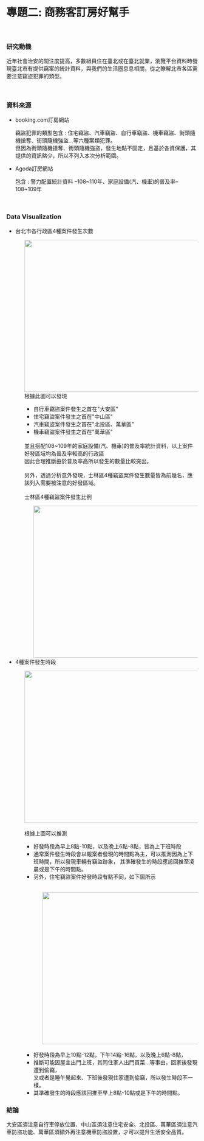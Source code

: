 # 專題二: 商務客訂房好幫手

<br>
<h3>研究動機</h3>
  <p>近年社會治安的關注度提高，多數組員住在臺北或在臺北就業，瀏覽平台資料時發現臺北市有提供竊案的統計資料，與我們的生活圈息息相關，從之瞭解北市各區需要注意竊盜犯罪的類型。</p>
<br>
<h3>資料來源</h3>
<ul>
<li> booking.com訂房網站
  <br>
  <p>竊盜犯罪的類型包含 : 住宅竊盜、汽車竊盜、自行車竊盜、機車竊盜、街頭隨機搶奪、街頭隨機強盜...等六種案類犯罪。<br>
     但因為街頭隨機搶奪、街頭隨機強盜，發生地點不固定，且基於各資保護，其提供的資訊略少，所以不列入本次分析範圍。<br></p>
</li>
<li>Agoda訂房網站
  <br>
  <p>包含 : 警力配置統計資料 –108~110年、家庭設備(汽、機車)的普及率–108~109年</p></li>
</ul>
<br>

<h3>Data Visualization</h3>
<ul>
  <li>台北市各行政區4種案件發生次數</li>
  <ol>
  <img src="https://imgur.com/IikL8By.jpg" width="600" height="400" /><br/>
   根據此圖可以發現<br>
   <ul>
      <li>自行車竊盜案件發生之首在"大安區"<br></li>
      <li>住宅竊盜案件發生之首在"中山區"<br></li>
      <li>汽車竊盜案件發生之首在"北投區、萬華區"<br></li>
      <li>機車竊盜案件發生之首在"萬華區"<br></li><br>
   </ul>
   並且搭配108~109年的家庭設備(汽、機車)的普及率統計資料，以上案件好發區域均為普及率較高的行政區<br>
   因此合理推斷由於普及率高所以發生的數量比較突出。<br><br>
   另外，透過分析意外發現，士林區4種竊盜案件發生數量皆為前幾名，應該列入需要被注意的好發區域。
   <br><br>
  士林區4種竊盜案件發生比例 
    <ol>
    <img src="https://imgur.com/qTEhHG6.png" width="500" height="400" /><br/>
    </ol>
  </ol>
  <li>4種案件發生時段</li>
  <ol>
  <img src="https://i.imgur.com/xuzwtBE.png" width="600" height="400" /><br/><br/>
   根據上圖可以推測<br>
   <ul>
      <li>好發時段為早上8點-10點，以及晚上6點-8點，皆為上下班時段<br></li>
      <li>通常案件發生時段會以報案者發現的時間點為主，可以推測因為上下班時間，所以發現車輛有竊盜跡象，
          其準確發生的時段應該回推至凌晨或是下午的時間點。<br></li>
      <li>另外，住宅竊盜案件好發時段有點不同，如下圖所示<br></li>
   <br>
   <ol>
      <img src="https://i.imgur.com/wj4y2yZ.png" width="600" height="400" /><br/><br/>
   </ol>
      <li>好發時段為早上10點-12點，下午14點-16點，以及晚上6點-8點，<br></li>
      <li>推斷可能因屋主出門上班，其同住家人出門買菜...等事由，回家後發現遭到偷竊，<br>
          又或者是睡午覺起來、下班後發現住家遭到偷竊，所以發生時段不一樣。<br></li>
      <li>其準確發生的時段應該回推至早上8點-10點或是下午的時間點。</li>
  </ul>
</ul>
<h3>結論</h3>
  <p>大安區須注意自行車停放位置、中山區須注意住宅安全、北投區、萬華區須注意汽車防盜功能、萬華區須額外再注意機車防盜設置，才可以提升生活安全品質。</p>
